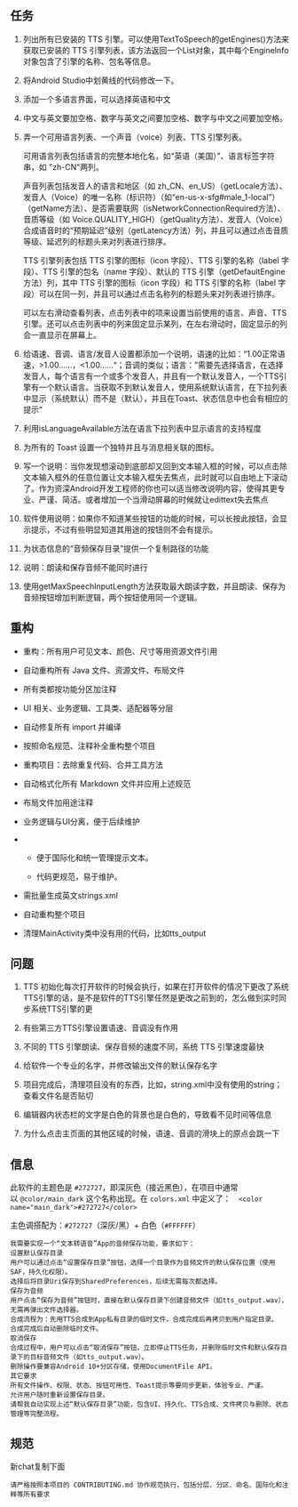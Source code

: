 ## 任务

1. 列出所有已安装的 TTS 引擎。可以使用TextToSpeech的getEngines()方法来获取已安装的 TTS 引擎列表，该方法返回一个List<EngineInfo>对象，其中每个EngineInfo对象包含了引擎的名称、包名等信息。

2. 将Android Studio中划黄线的代码修改一下。

3. 添加一个多语言界面，可以选择英语和中文

4. 中文与英文要加空格、数字与英文之间要加空格、数字与中文之间要加空格。

5. 弄一个可用语言列表、一个声音（voice）列表、TTS 引擎列表。
   
   可用语言列表包括语言的完整本地化名，如“英语（美国）”、语言标签字符串，如 "zh-CN"两列。  
   
   声音列表包括发音人的语言和地区（如 zh_CN、en_US）（getLocale方法）、发音人（Voice）的唯一名称（标识符）（如“en-us-x-sfg#male_1-local”）（getName方法）、是否需要联网（isNetworkConnectionRequired方法）、音质等级（如 Voice.QUALITY_HIGH）（getQuality方法）、发音人（Voice）合成语音时的“预期延迟”级别（getLatency方法）列，并且可以通过点击音质等级、延迟列的标题头来对列表进行排序。  
   
   TTS 引擎列表包括 TTS 引擎的图标（icon 字段）、TTS 引擎的名称（label 字段）、TTS 引擎的包名（name 字段）、默认的 TTS 引擎（getDefaultEngine方法）列，其中 TTS 引擎的图标（icon 字段）和 TTS 引擎的名称（label 字段）可以在同一列，并且可以通过点击名称列的标题头来对列表进行排序。
   
   可以左右滑动查看列表，点击列表中的项来设置当前使用的语言、声音、TTS 引擎。还可以点击列表中的列来固定显示某列，在左右滑动时，固定显示的列会一直显示在屏幕上。  

6. 给语速、音调、语言/发音人设置都添加一个说明，语速的比如：“1.00正常语速，>1.00……，<1.00……“；音调的类似；语言：”需要先选择语言，在选择发音人，每个语言有一个或多个发音人，并且有一个默认发音人，一个TTS引擎有一个默认语言。当获取不到默认发音人，使用系统默认语言，在下拉列表中显示（系统默认）而不是（默认），并且在Toast、状态信息中也会有相应的提示“

7. 利用isLanguageAvailable方法在语言下拉列表中显示语言的支持程度

8. 为所有的 Toast 设置一个独特并且与消息相关联的图标。

9. 写一个说明：当你发现想滚动到底部却又回到文本输入框的时候，可以点击除文本输入框外的任意位置让文本输入框失去焦点，此时就可以自由地上下滚动了。作为资深Android开发工程师的你也可以适当修改说明内容，使得其更专业、严谨、简洁。或者增加一个当滑动屏幕的时候就让edittext失去焦点

10. 软件使用说明：如果你不知道某些按钮的功能的时候，可以长按此按钮，会显示提示，不过有些明显知道其用途的按钮则不会有提示。

11. 为状态信息的“音频保存目录”提供一个复制路径的功能

12. 说明：朗读和保存音频不能同时进行

13. 使用getMaxSpeechInputLength方法获取最大朗读字数，并且朗读、保存为音频按钮增加判断逻辑，两个按钮使用同一个逻辑。

## 重构

- 重构：所有用户可见文本、颜色、尺寸等用资源文件引用

- 自动重构所有 Java 文件、资源文件、布局文件

- 所有类都按功能分区加注释

- UI 相关、业务逻辑、工具类、适配器等分层

- 自动修复所有 import 并编译

- 按照命名规范、注释补全重构整个项目

- 重构项目：去除重复代码、合并工具方法

- 自动格式化所有 Markdown 文件并应用上述规范

- 布局文件加用途注释

- 业务逻辑与UI分离，便于后续维护

- - 便于国际化和统一管理提示文本。
  
  - 代码更规范，易于维护。

- 需批量生成英文strings.xml

- 自动重构整个项目

- 清理MainActivity类中没有用的代码，比如tts_output

## 问题

1. TTS 初始化每次打开软件的时候会执行，如果在打开软件的情况下更改了系统TTS引擎的话，是不是软件的TTS引擎任然是更改之前到的，怎么做到实时同步系统TTS引擎的更

2. 有些第三方TTS引擎设置语速、音调没有作用

3. 不同的 TTS 引擎朗读、保存音频的速度不同，系统 TTS 引擎速度最快

4. 给软件一个专业的名字，并修改输出文件的默认保存名字

5. 项目完成后，清理项目没有的东西，比如，string.xml中没有使用的string；查看文件名是否贴切

6. 编辑器内状态栏的文字是白色的背景也是白色的，导致看不见时间等信息

7. 为什么点击主页面的其他区域的时候，语速、音调的滑块上的原点会跳一下

## 信息

此软件的主题色是 `#272727`，即深灰色（接近黑色），在项目中通常以 `@color/main_dark` 这个名称出现。在 `colors.xml` 中定义了：`  <color name="main_dark">#272727</color>`

主色调搭配为：`#272727`（深灰/黑）+ 白色（`#FFFFFF`）

```
我需要实现一个“文本转语音”App的音频保存功能，要求如下：
设置默认保存目录
用户可以通过点击“设置保存目录”按钮，选择一个目录作为音频文件的默认保存位置（使用SAF，持久化权限）。
选择后将目录Uri保存到SharedPreferences，后续无需每次都选择。
保存为音频
用户点击“保存为音频”按钮时，直接在默认保存目录下创建音频文件（如tts_output.wav），无需再弹出文件选择器。
合成流程为：先用TTS合成到App私有目录的临时文件，合成完成后再拷贝到用户指定目录。
合成完成后自动删除临时文件。
取消保存
合成过程中，用户可以点击“取消保存”按钮，立即停止TTS任务，并删除临时文件和默认保存目录下的目标音频文件（如tts_output.wav）。
删除操作要兼容Android 10+分区存储，使用DocumentFile API。
其它要求
所有文件操作、权限、状态、按钮可用性、Toast提示等要同步更新，体验专业、严谨。
允许用户随时重新设置保存目录。
请帮我自动实现上述“默认保存目录”功能，包含UI、持久化、TTS合成、文件拷贝与删除、状态管理等完整流程。
```

## 规范

新chat复制下面

```
请严格按照本项目的 CONTRIBUTING.md 协作规范执行，包括分层、分区、命名、国际化和注释等所有要求
```